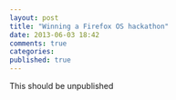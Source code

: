 ```yaml
---
layout: post
title: "Winning a Firefox OS hackathon"
date: 2013-06-03 18:42
comments: true
categories:
published: true
---
```


This should be unpublished